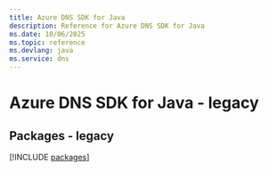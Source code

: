 ```yaml
---
title: Azure DNS SDK for Java
description: Reference for Azure DNS SDK for Java
ms.date: 10/06/2025
ms.topic: reference
ms.devlang: java
ms.service: dns
---
```

# Azure DNS SDK for Java - legacy
## Packages - legacy
[!INCLUDE [packages](dns-index.md)]